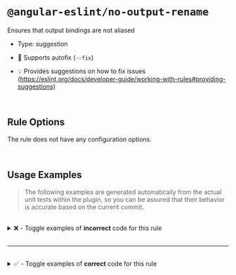 <!--

  DO NOT EDIT.

  This markdown file was autogenerated using a mixture of the following files as the source of truth for its data:
  - ../../src/rules/no-output-rename.ts
  - ../../tests/rules/no-output-rename/cases.ts

  In order to update this file, it is therefore those files which need to be updated, as well as potentially the generator script:
  - ../../../../tools/scripts/generate-rule-docs.ts

-->

<br>

# `@angular-eslint/no-output-rename`

Ensures that output bindings are not aliased

- Type: suggestion
- 🔧 Supports autofix (`--fix`)

- 💡 Provides suggestions on how to fix issues (https://eslint.org/docs/developer-guide/working-with-rules#providing-suggestions)

<br>

## Rule Options

The rule does not have any configuration options.

<br>

## Usage Examples

> The following examples are generated automatically from the actual unit tests within the plugin, so you can be assured that their behavior is accurate based on the current commit.

<br>

<details>
<summary>❌ - Toggle examples of <strong>incorrect</strong> code for this rule</summary>

<br>

#### Default Config

```json
{
  "rules": {
    "@angular-eslint/no-output-rename": [
      "error"
    ]
  }
}
```

<br>

#### ❌ Invalid Code

```ts
@Component({
  outputs: ['a: b']
            ~~~~~~
})
class Test {}
```

<br>

---

<br>

#### Default Config

```json
{
  "rules": {
    "@angular-eslint/no-output-rename": [
      "error"
    ]
  }
}
```

<br>

#### ❌ Invalid Code

```ts
@Directive({
  inputs: ['abort'],
  'outputs': [boundary, `test: copy`],
                        ~~~~~~~~~~~~
})
class Test {}
```

<br>

---

<br>

#### Default Config

```json
{
  "rules": {
    "@angular-eslint/no-output-rename": [
      "error"
    ]
  }
}
```

<br>

#### ❌ Invalid Code

```ts
@Component({
  ['outputs']: ['orientation: orientation'],
                ~~~~~~~~~~~~~~~~~~~~~~~~~~
})
class Test {}
```

<br>

---

<br>

#### Default Config

```json
{
  "rules": {
    "@angular-eslint/no-output-rename": [
      "error"
    ]
  }
}
```

<br>

#### ❌ Invalid Code

```ts
@Directive({
  [`outputs`]: ['orientation: orientation'],
                ~~~~~~~~~~~~~~~~~~~~~~~~~~
})
class Test {}
```

<br>

---

<br>

#### Default Config

```json
{
  "rules": {
    "@angular-eslint/no-output-rename": [
      "error"
    ]
  }
}
```

<br>

#### ❌ Invalid Code

```ts
@Component()
class Test {
  @Custom() @Output(`change`) _change = getOutput();
                    ~~~~~~~~
}
```

<br>

---

<br>

#### Default Config

```json
{
  "rules": {
    "@angular-eslint/no-output-rename": [
      "error"
    ]
  }
}
```

<br>

#### ❌ Invalid Code

```ts
@Component()
class Test {
  _change = output({ alias: `change` });
                            ~~~~~~~~
}
```

<br>

---

<br>

#### Default Config

```json
{
  "rules": {
    "@angular-eslint/no-output-rename": [
      "error"
    ]
  }
}
```

<br>

#### ❌ Invalid Code

```ts
@Directive()
class Test {
  @Output('change') change = (this.subject$ as Subject<{blur: boolean}>).pipe();
          ~~~~~~~~
}
```

<br>

---

<br>

#### Default Config

```json
{
  "rules": {
    "@angular-eslint/no-output-rename": [
      "error"
    ]
  }
}
```

<br>

#### ❌ Invalid Code

```ts
@Directive()
class Test {
  change = output({ alias: 'change' });
                           ~~~~~~~~
}
```

<br>

---

<br>

#### Default Config

```json
{
  "rules": {
    "@angular-eslint/no-output-rename": [
      "error"
    ]
  }
}
```

<br>

#### ❌ Invalid Code

```ts
@Component()
class Test {
  @Output(`devicechange`) get getter() {}
          ~~~~~~~~~~~~~~

  @Output() test: string;
}
```

<br>

---

<br>

#### Default Config

```json
{
  "rules": {
    "@angular-eslint/no-output-rename": [
      "error"
    ]
  }
}
```

<br>

#### ❌ Invalid Code

```ts
@Directive({
  selector: 'foo'
})
class Test {
  @Output('fooColor') colors: string;
          ~~~~~~~~~~
}
```

<br>

---

<br>

#### Default Config

```json
{
  "rules": {
    "@angular-eslint/no-output-rename": [
      "error"
    ]
  }
}
```

<br>

#### ❌ Invalid Code

```ts
@Directive({
  selector: 'foo'
})
class Test {
  colors = output({ alias: 'fooColor' });
                           ~~~~~~~~~~
}
```

<br>

---

<br>

#### Default Config

```json
{
  "rules": {
    "@angular-eslint/no-output-rename": [
      "error"
    ]
  }
}
```

<br>

#### ❌ Invalid Code

```ts
@Component({
  'selector': 'foo'
})
class Test {
  @Output('foocolor') color: string;
          ~~~~~~~~~~
}
```

<br>

---

<br>

#### Default Config

```json
{
  "rules": {
    "@angular-eslint/no-output-rename": [
      "error"
    ]
  }
}
```

<br>

#### ❌ Invalid Code

```ts
@Component({
  'selector': 'foo'
})
class Test {
  color = output({ alias: 'foocolor' });
                          ~~~~~~~~~~
}
```

<br>

---

<br>

#### Default Config

```json
{
  "rules": {
    "@angular-eslint/no-output-rename": [
      "error"
    ]
  }
}
```

<br>

#### ❌ Invalid Code

```ts
@Directive({
  selector: 'kebab-case',
})
class Test {}

@Injectable()
class Test {
  @Output('kebab-case') blur = this.getOutput();
          ~~~~~~~~~~~~
}
```

<br>

---

<br>

#### Default Config

```json
{
  "rules": {
    "@angular-eslint/no-output-rename": [
      "error"
    ]
  }
}
```

<br>

#### ❌ Invalid Code

```ts
@Directive({
  selector: 'kebab-case',
})
class Test {}

@Injectable()
class Test {
  blur = output({ alias: 'kebab-case' });
                         ~~~~~~~~~~~~
}
```

<br>

---

<br>

#### Default Config

```json
{
  "rules": {
    "@angular-eslint/no-output-rename": [
      "error"
    ]
  }
}
```

<br>

#### ❌ Invalid Code

```ts
@Component({
  'selector': 'foo'
})
class Test {
  color = output({ alias: 'test', after: 'it' });
                          ~~~~~~
}
```

<br>

---

<br>

#### Default Config

```json
{
  "rules": {
    "@angular-eslint/no-output-rename": [
      "error"
    ]
  }
}
```

<br>

#### ❌ Invalid Code

```ts
@Component({
  'selector': 'foo'
})
class Test {
  color = output({ before: 'it', alias: 'test', });
                                        ~~~~~~
}
```

<br>

---

<br>

#### Default Config

```json
{
  "rules": {
    "@angular-eslint/no-output-rename": [
      "error"
    ]
  }
}
```

<br>

#### ❌ Invalid Code

```ts
@Component({
  'selector': 'foo'
})
class Test {
  color = output({ before: 'it', alias: 'test' });
                                        ~~~~~~
}
```

<br>

---

<br>

#### Default Config

```json
{
  "rules": {
    "@angular-eslint/no-output-rename": [
      "error"
    ]
  }
}
```

<br>

#### ❌ Invalid Code

```ts
@Component({
  'selector': 'foo'
})
class Test {
  color = output({ before: 'it', alias: 'test', after: 'it' });
                                        ~~~~~~
}
```

</details>

<br>

---

<br>

<details>
<summary>✅ - Toggle examples of <strong>correct</strong> code for this rule</summary>

<br>

#### Default Config

```json
{
  "rules": {
    "@angular-eslint/no-output-rename": [
      "error"
    ]
  }
}
```

<br>

#### ✅ Valid Code

```ts
class Test {}
```

<br>

---

<br>

#### Default Config

```json
{
  "rules": {
    "@angular-eslint/no-output-rename": [
      "error"
    ]
  }
}
```

<br>

#### ✅ Valid Code

```ts
@Page({
  outputs: ['play', popstate, `online`, 'obsolete: obsol', 'store: storage'],
})
class Test {}
```

<br>

---

<br>

#### Default Config

```json
{
  "rules": {
    "@angular-eslint/no-output-rename": [
      "error"
    ]
  }
}
```

<br>

#### ✅ Valid Code

```ts
@Component()
class Test {
  change = new EventEmitter();
}
```

<br>

---

<br>

#### Default Config

```json
{
  "rules": {
    "@angular-eslint/no-output-rename": [
      "error"
    ]
  }
}
```

<br>

#### ✅ Valid Code

```ts
@Directive()
class Test {
  @Output() buttonChange = new EventEmitter<'change'>();
}
```

<br>

---

<br>

#### Default Config

```json
{
  "rules": {
    "@angular-eslint/no-output-rename": [
      "error"
    ]
  }
}
```

<br>

#### ✅ Valid Code

```ts
@Directive()
class Test {
  buttonChange = output<'change'>();
}
```

<br>

---

<br>

#### Default Config

```json
{
  "rules": {
    "@angular-eslint/no-output-rename": [
      "error"
    ]
  }
}
```

<br>

#### ✅ Valid Code

```ts
@Component({
  outputs,
})
class Test {}
```

<br>

---

<br>

#### Default Config

```json
{
  "rules": {
    "@angular-eslint/no-output-rename": [
      "error"
    ]
  }
}
```

<br>

#### ✅ Valid Code

```ts
@Directive({
  outputs: [...test],
})
class Test {}
```

<br>

---

<br>

#### Default Config

```json
{
  "rules": {
    "@angular-eslint/no-output-rename": [
      "error"
    ]
  }
}
```

<br>

#### ✅ Valid Code

```ts
@Component({
  outputs: func(),
})
class Test {}
```

<br>

---

<br>

#### Default Config

```json
{
  "rules": {
    "@angular-eslint/no-output-rename": [
      "error"
    ]
  }
}
```

<br>

#### ✅ Valid Code

```ts
@Directive({
  outputs: [func(), 'a'],
})
class Test {}
```

<br>

---

<br>

#### Default Config

```json
{
  "rules": {
    "@angular-eslint/no-output-rename": [
      "error"
    ]
  }
}
```

<br>

#### ✅ Valid Code

```ts
@Component({})
class Test {
  @Output() get getter() {}
}
```

<br>

---

<br>

#### Default Config

```json
{
  "rules": {
    "@angular-eslint/no-output-rename": [
      "error"
    ]
  }
}
```

<br>

#### ✅ Valid Code

```ts
const change = 'change';
@Component()
class Test {
  @Output(change) touchMove: EventEmitter<{ action: 'click' | 'close' }> = new EventEmitter<{ action: 'click' | 'close' }>();
}
```

<br>

---

<br>

#### Default Config

```json
{
  "rules": {
    "@angular-eslint/no-output-rename": [
      "error"
    ]
  }
}
```

<br>

#### ✅ Valid Code

```ts
const change = 'change';
@Component()
class Test {
  touchMove = output<{ action: 'click' | 'close' }>({ alias: change });
}
```

<br>

---

<br>

#### Default Config

```json
{
  "rules": {
    "@angular-eslint/no-output-rename": [
      "error"
    ]
  }
}
```

<br>

#### ✅ Valid Code

```ts
const blur = 'blur';
const click = 'click';
@Directive()
class Test {
  @Output(blur) [click]: EventEmitter<Blur>;
}
```

<br>

---

<br>

#### Default Config

```json
{
  "rules": {
    "@angular-eslint/no-output-rename": [
      "error"
    ]
  }
}
```

<br>

#### ✅ Valid Code

```ts
const blur = 'blur';
const click = 'click';
@Directive()
class Test {
  [click] = output({ alias: blur });
}
```

<br>

---

<br>

#### Default Config

```json
{
  "rules": {
    "@angular-eslint/no-output-rename": [
      "error"
    ]
  }
}
```

<br>

#### ✅ Valid Code

```ts
@Component({
  selector: 'foo[bar]'
})
class Test {
  @Output() bar: string;
}
```

<br>

---

<br>

#### Default Config

```json
{
  "rules": {
    "@angular-eslint/no-output-rename": [
      "error"
    ]
  }
}
```

<br>

#### ✅ Valid Code

```ts
@Component({
  selector: 'foo[bar]'
})
class Test {
  bar = output();
}
```

<br>

---

<br>

#### Default Config

```json
{
  "rules": {
    "@angular-eslint/no-output-rename": [
      "error"
    ]
  }
}
```

<br>

#### ✅ Valid Code

```ts
@Directive({
  'selector': 'foo',
  'outputs': [`test: foo`]
})
class Test {}
```

<br>

---

<br>

#### Default Config

```json
{
  "rules": {
    "@angular-eslint/no-output-rename": [
      "error"
    ]
  }
}
```

<br>

#### ✅ Valid Code

```ts
@Component({
  'selector': 'foo',
  ['outputs']: [`test: foo`]
})
class Test {}
```

<br>

---

<br>

#### Default Config

```json
{
  "rules": {
    "@angular-eslint/no-output-rename": [
      "error"
    ]
  }
}
```

<br>

#### ✅ Valid Code

```ts
@Directive({
  'selector': 'foo',
  [`outputs`]: [`test: foo`]
})
class Test {}
```

<br>

---

<br>

#### Default Config

```json
{
  "rules": {
    "@angular-eslint/no-output-rename": [
      "error"
    ]
  }
}
```

<br>

#### ✅ Valid Code

```ts
@Component({
  selector: '[foo], test',
})
class Test {
  @Output('foo') label: string;
}
```

<br>

---

<br>

#### Default Config

```json
{
  "rules": {
    "@angular-eslint/no-output-rename": [
      "error"
    ]
  }
}
```

<br>

#### ✅ Valid Code

```ts
@Component({
  selector: '[foo], test',
})
class Test {
  label = output({ alias: 'foo' });
}
```

<br>

---

<br>

#### Default Config

```json
{
  "rules": {
    "@angular-eslint/no-output-rename": [
      "error"
    ]
  }
}
```

<br>

#### ✅ Valid Code

```ts
@Component({
  selector: 'foo',
  hostDirectives: [{
    directive: CdkMenuItem,
    outputs: ['cdkMenuItemTriggered: triggered'],
  }]
})
class Test {}
```

<br>

---

<br>

#### Default Config

```json
{
  "rules": {
    "@angular-eslint/no-output-rename": [
      "error"
    ]
  }
}
```

<br>

#### ✅ Valid Code

```ts
@Component({
  selector: 'foo',
  'hostDirectives': [{
    directive: CdkMenuItem,
    outputs: ['cdkMenuItemTriggered: triggered'],
  }]
})
class Test {}
```

<br>

---

<br>

#### Default Config

```json
{
  "rules": {
    "@angular-eslint/no-output-rename": [
      "error"
    ]
  }
}
```

<br>

#### ✅ Valid Code

```ts
@Component({
  selector: 'foo',
  ['hostDirectives']: [{
    directive: CdkMenuItem,
    outputs: ['cdkMenuItemTriggered: triggered'],
  }]
})
class Test {}
```

<br>

---

<br>

#### Default Config

```json
{
  "rules": {
    "@angular-eslint/no-output-rename": [
      "error"
    ]
  }
}
```

<br>

#### ✅ Valid Code

```ts
@Directive({
  selector: 'foo'
})
class Test {
  @Output('fooMyColor') myColor: string;
}
```

<br>

---

<br>

#### Default Config

```json
{
  "rules": {
    "@angular-eslint/no-output-rename": [
      "error"
    ]
  }
}
```

<br>

#### ✅ Valid Code

```ts
@Directive({
  selector: 'foo'
})
class Test {
  myColor = output({ alias: 'fooMyColor' });
}
```

</details>

<br>
